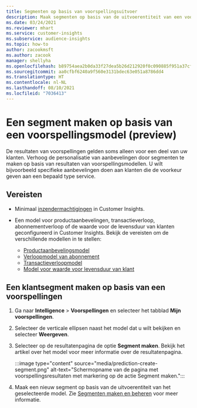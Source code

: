 ```yaml
---
title: Segmenten op basis van voorspellingsuitvoer
description: Maak segmenten op basis van de uitvoerentiteit van een voorspellingsmodel.
ms.date: 03/24/2021
ms.reviewer: mhart
ms.service: customer-insights
ms.subservice: audience-insights
ms.topic: how-to
author: zacookmsft
ms.author: zacook
manager: shellyha
ms.openlocfilehash: b89754aea2b0da33f27dea5b26d212920f0c090885f951a37cf42ff11c7b6e93
ms.sourcegitcommit: aa0cfbf6240a9f560e3131bdec63e051a8786dd4
ms.translationtype: HT
ms.contentlocale: nl-NL
ms.lasthandoff: 08/10/2021
ms.locfileid: "7036413"
---
```

# <a name="create-a-segment-based-on-a-prediction-model-preview"></a>Een segment maken op basis van een voorspellingsmodel (preview)

De resultaten van voorspellingen gelden soms alleen voor een deel van uw klanten. Verhoog de personalisatie van aanbevelingen door segmenten te maken op basis van resultaten van voorspellingsmodellen. U wilt bijvoorbeeld specifieke aanbevelingen doen aan klanten die de voorkeur geven aan een bepaald type service. 

## <a name="prerequisites"></a>Vereisten

- Minimaal [inzendermachtigingen](permissions.md) in Customer Insights.

- Een model voor productaanbevelingen, transactieverloop, abonnementverloop of de waarde voor de levensduur van klanten geconfigureerd in Customer Insights. Bekijk de vereisten om de verschillende modellen in te stellen:

  - [Productaanbevelingsmodel](predict-product-recommendation.md)
  - [Verloopmodel van abonnement](predict-subscription-churn.md)
  - [Transactieverloopmodel](predict-transactional-churn.md)
  - [Model voor waarde voor levensduur van klant](predict-customer-lifetime-value.md)

## <a name="create-a-customer-segment-based-on-predictions"></a>Een klantsegment maken op basis van een voorspellingen

1. Ga naar **Intelligence** > **Voorspellingen** en selecteer het tabblad **Mijn voorspellingen**.

1. Selecteer de verticale ellipsen naast het model dat u wilt bekijken en selecteer **Weergeven**.

1. Selecteer op de resultatenpagina de optie **Segment maken**. Bekijk het artikel over het model voor meer informatie over de resultatenpagina.

   :::image type="content" source="media/prediction-create-segment.png" alt-text="Schermopname van de pagina met voorspellingsresultaten met markering op de actie Segment maken.":::

1. Maak een nieuw segment op basis van de uitvoerentiteit van het geselecteerde model. Zie [Segmenten maken en beheren](segments.md) voor meer informatie.